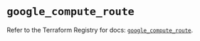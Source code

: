 # `google_compute_route`

Refer to the Terraform Registry for docs: [`google_compute_route`](https://registry.terraform.io/providers/hashicorp/google/6.34.0/docs/resources/compute_route).
